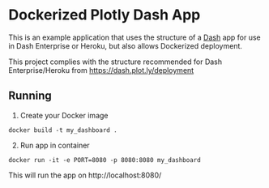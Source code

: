 # Dockerized Plotly Dash App

This is an example application that uses the structure of a
[Dash](https://dash.plot.ly/) app for use in Dash Enterprise or Heroku, but also
allows Dockerized deployment.

This project complies with the structure recommended for Dash Enterprise/Heroku
from https://dash.plot.ly/deployment

## Running

1. Create your Docker image

```
docker build -t my_dashboard .
```

2. Run app in container

```
docker run -it -e PORT=8080 -p 8080:8080 my_dashboard
```

This will run the app on http://localhost:8080/
